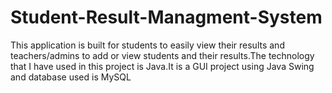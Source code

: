 # Student-Result-Managment-System
This application is built for students to easily view their results and teachers/admins to add or view students and their results.The technology that I have used in this project is Java.It is a GUI project using Java Swing and database used is MySQL
